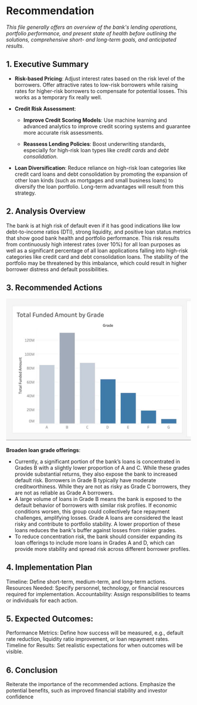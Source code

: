 # Recommendation
_This file generally offers an overview of the bank's lending operations, portfolio performance, and present state of health before outlining the solutions, comprehensive short- and long-term goals, and anticipated results_. 

## 1. Executive Summary
- **Risk-based Pricing**: Adjust interest rates based on the risk level of the borrowers. Offer attractive rates to low-risk borrowers while raising rates for higher-risk borrowers to compensate for potential losses. This works as a temporary fix really well.

- **Credit Risk Assessment**:
  - **Improve Credit Scoring Models**: Use machine learning and advanced analytics to improve credit scoring systems and guarantee more accurate risk assessments.
 
  - **Reassess Lending Policies**: Boost underwriting standards, especially for high-risk loan types like _credit cards_ and _debt consolidation_.
 
- **Loan Diversification**: Reduce reliance on high-risk loan categories like credit card loans and debt consolidation by promoting the expansion of other loan kinds (such as mortgages and small business loans) to diversify the loan portfolio. Long-term advantages will result from this strategy.   


## 2. Analysis Overview

  The bank is at high risk of default even if it has good indications like low debt-to-income ratios (DTI), strong liquidity, and positive loan status metrics that show good bank health and portfolio performance. This risk results from continuously high interest rates (over 10%) for all loan purposes as well as a significant percentage of all loan applications falling into high-risk categories like credit card and debt consolidation loans. The stability of the portfolio may be threatened by this imbalance, which could result in higher borrower distress and default possibilities.

## 3. Recommended Actions
![Total Funded Amount by Grade](https://github.com/hanh-analytics/Bank-loan-analysis/blob/a768cc6e4da037667f009b375cd361e4a874b038/visualization/Total_Funded_Amount_By_Grade.jpg)

**Broaden loan grade offerings**:
  - Currently, a significant portion of the bank’s loans is concentrated in Grades B with a slightly lower proportion of A and C. While these grades provide substantial returns, they also expose the bank to increased default risk. Borrowers in Grade B typically have moderate creditworthiness. While they are not as risky as Grade C borrowers, they are not as reliable as Grade A borrowers.
  - A large volume of loans in Grade B means the bank is exposed to the default behavior of borrowers with similar risk profiles. If economic conditions worsen, this group could collectively face repayment challenges, amplifying losses. Grade A loans are considered the least risky and contribute to portfolio stability. A lower proportion of these loans reduces the bank's buffer against losses from riskier grades.
  - To reduce concentration risk, the bank should consider expanding its loan offerings to include more loans in Grades A and D, which can provide more stability and spread risk across different borrower profiles.


## 4. Implementation Plan
Timeline: Define short-term, medium-term, and long-term actions.
Resources Needed: Specify personnel, technology, or financial resources required for implementation.
Accountability: Assign responsibilities to teams or individuals for each action.

## 5. Expected Outcomes:
Performance Metrics: Define how success will be measured, e.g., default rate reduction, liquidity ratio improvement, or loan repayment rates.
Timeline for Results: Set realistic expectations for when outcomes will be visible.

## 6. Conclusion
Reiterate the importance of the recommended actions.
Emphasize the potential benefits, such as improved financial stability and investor confidence
